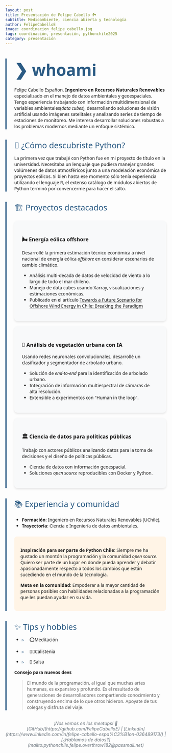 ```yaml
---
layout: post
title: Presentación de Felipe Cabello 🏞️
subtitle: Medioambiente, ciencia abierta y tecnología
author: FelipeCabelloE
image: coordinacion_felipe_cabello.jpg
tags: coordinación, presentación, pythonchile2025
category: presentación
---
```


<style>
.post-section {
    border-left: 4px solid #2B5B84;
    padding-left: 1.5rem;
    margin: 2rem 0;
    font-family: 'Segoe UI', sans-serif;
}

.project-card {
    background: #f8f9fa;
    border-radius: 10px;
    padding: 1.5rem;
    margin: 1rem 0;
    box-shadow: 0 3px 6px rgba(0,0,0,0.1);
}

.emoji-title {
    color: #2B5B84;
    font-size: 1.8em;
}

.highlight-box {
    background: #fff4e6;
    padding: 1.2rem;
    border-radius: 8px;
    margin: 1.5rem 0;
}

.hobby-list li {
    margin: 0.8rem 0;
    padding-left: 1.5rem;
    position: relative;
}

.hobby-list li::before {
    content: "▹";
    color: #2B5B84;
    position: absolute;
    left: 0;
}

.signature {
    text-align: center;
    font-style: italic;
    color: #6c757d;
    margin-top: 2rem;
}

</style>

<div class="post-section" markdown="1">

# <span class="emoji-title"> ❯ whoami </span>

Felipe Cabello Españon. **Ingeniero en Recursos Naturales Renovables**
especializado en el manejo de datos ambientales y geoespaciales. Tengo
experiencia trabajando con información multidimensional de variables
ambientales(_data cubes_), desarrollando soluciones de visión artificial usando
imágenes satelitales y analizando series de tiempo de estaciones de monitoreo.
Me interesa desarrollar soluciones robustas a los problemas modernos mediante un
enfoque sistémico.

</div>

<div class="post-section" markdown="1">

<span class="emoji-title">🐍 ¿Cómo descubriste Python?</span>

La primera vez que trabajé con Python fue en mi proyecto de título en la
universidad. Necesitaba un lenguaje que pudiera manejar grandes volúmenes de
datos atmosféricos junto a una modelación económica de proyectos eólicos. Si
bien hasta ese momento sólo tenía experiencia utilizando el lenguaje R, el
extenso catálogo de módulos abiertos de Python terminó por convencerme para
hacer el salto.

</div>

<div class="post-section" markdown="1">

<span class="emoji-title">🏗️ Proyectos destacados</span>

<div class="project-card" markdown="1">

### 🌬️ Energía eólica offshore

Desarrollé la primera estimación técnico económica a nivel nacional de energía
eólica _offshore_ en considerar escenarios de cambio climático.

- Análisis multi-decada de datos de velocidad de viento a lo largo de todo el
  mar chileno.
- Manejo de data cubes usando Xarray, visualizaciones y estimaciones económicas.
- Publicado en el artículo
  [Towards a Future Scenario for Offshore Wind Energy in Chile: Breaking the Paradigm](https://www.mdpi.com/2071-1050/13/13/7013)

</div>

<div class="project-card" markdown="1">

### 🌱 Análisis de vegetación urbana con IA

Usando redes neuronales convolucionales, desarrollé un clasificador y
segmentador de arbolado urbano.

- Solución de _end-to-end_ para la identificación de arbolado urbano.
- Integración de información multiespectral de cámaras de alta resolución.
- Extensible a experimentos con "Human in the loop".

</div>

<div class="project-card" markdown="1">

### 🏛️ Ciencia de datos para políticas públicas

Trabajo con actores públicos analizando datos para la toma de decisiones y el
diseño de políticas públicas.

- Ciencia de datos con información geoespacial.
- Soluciones _open source_ reproducibles con Docker y Python.

</div>

</div>

<div class="post-section" markdown="1">

<span class="emoji-title">📚 Experiencia y comunidad</span>

- **Formación**: Ingeniero en Recursos Naturales Renovables (UChile).
- **Trayectoria**: Ciencia e Ingeniería de datos ambientales.

<div class="highlight-box" markdown="1">

**Inspiración para ser parte de Python Chile**: Siempre me ha gustado un montón
la programación y la comunidad _open source_. Quiero ser parte de un lugar en
donde pueda aprender y debatir apasionadamente respecto a todos los cambios que
están sucediendo en el mundo de la tecnología.

**Meta en la comunidad**: Empoderar a la mayor cantidad de personas posibles con
habilidades relacionadas a la programación que les puedan ayudar en su vida.

</div>

</div>

<div class="post-section" markdown="1">

<span class="emoji-title">✨ Tips y hobbies</span>

<ul class="hobby-list">
<li> ⭕Meditación</li>
<li> 🏃‍♂️Calistenia</li>
<li> 💃 Salsa</li>
</ul>

**Consejo para nuevos devs**

> El mundo de la programación, al igual que muchas artes humanas, es expansivo y
> profundo. Es el resultado de generaciones de desarrolladores compartiendo
> conocimiento y construyendo encima de lo que otros hicieron. Apoyate de tus
> colegas y disfruta del viaje.

</div>

<div class="signature" markdown="1">
¡Nos vemos en los meetups! 🐍<br>
[GitHub](https://github.com/FelipeCabelloE) | [LinkedIn](https://www.linkedin.com/in/felipe-cabello-espa%C3%B1on-036489173/) | [¿Hablamos de datos?](mailto:pythonchile.felipe.overthrow182@passmail.net)
</div>
